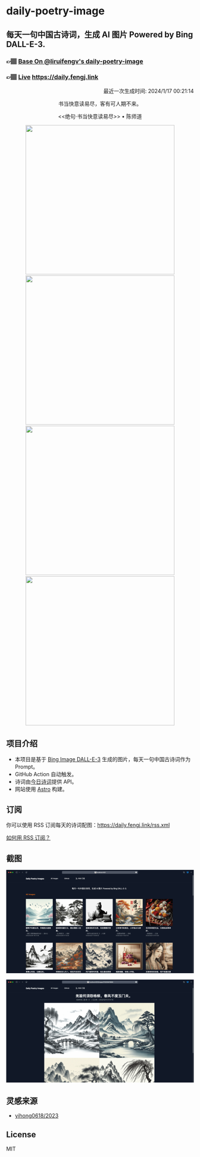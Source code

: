 
# daily-poetry-image

## 每天一句中国古诗词，生成 AI 图片 Powered by Bing DALL-E-3.

### 👉🏽 [Base On @liruifengv's daily-poetry-image](https://github.com/liruifengv/daily-poetry-image)

### 👉🏽 [Live](https://daily.fengj.link) https://daily.fengj.link

<p align="right">
  最近一次生成时间: 2024/1/17 00:21:14
</p>
<p align="center">
书当快意读易尽，客有可人期不来。
</p>
<p align="center">
<<绝句·书当快意读易尽>> • 陈师道
</p>
<p align="center">
<img src="https://tse2.mm.bing.net/th/id/OIG.s8ItKCJCoSiWzLuvC7O5" height="400" width="400" />
<img src="https://tse2.mm.bing.net/th/id/OIG.PXDgIKs.0hnYdmHAP74H" height="400" width="400" />
<img src="https://tse1.mm.bing.net/th/id/OIG.Q50Hse1dC0T91UM0DCEa" height="400" width="400" />
<img src="https://tse3.mm.bing.net/th/id/OIG.j6SjbR5pwvSj7XMyesO5" height="400" width="400" />
</p>

## 项目介绍

-   本项目是基于 [Bing Image DALL-E-3](https://www.bing.com/images/create) 生成的图片，每天一句中国古诗词作为 Prompt。
-   GitHub Action 自动触发。
-   诗词由[今日诗词](https://www.jinrishici.com/)提供 API。
-   网站使用 [Astro](https://astro.build) 构建。

## 订阅

你可以使用 RSS 订阅每天的诗词配图：https://daily.fengj.link/rss.xml

[如何用 RSS 订阅？](https://zhuanlan.zhihu.com/p/55026716)

## 截图

![图片列表](./screenshots/Snipaste_2023-12-28_21-00-26.png)

![图片详情](./screenshots/Snipaste_2023-12-28_21-00-53.png)

## 灵感来源

-   [yihong0618/2023](https://github.com/yihong0618/2023)

## License

MIT
